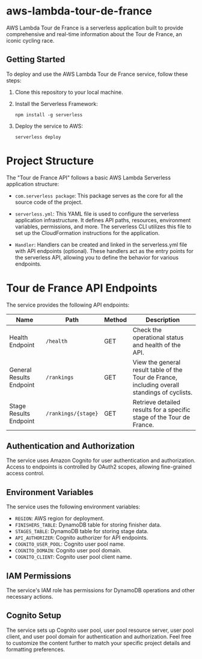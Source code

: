 # aws-lambda-tour-de-france
 AWS Lambda Tour de France is a serverless application built to provide comprehensive and real-time information about the Tour de France, an iconic cycling race. 
## Getting Started

To deploy and use the AWS Lambda Tour de France service, follow these steps:

1. Clone this repository to your local machine.

2. Install the Serverless Framework:
   ```shell
   npm install -g serverless
3. Deploy the service to AWS:
   ```shell
   serverless deploy
   
# Project Structure
The "Tour de France API" follows a basic AWS Lambda Serverless application structure:

- `com.serverless package`: This package serves as the core for all the source code of the project.

- `serverless.yml`: This YAML file is used to configure the serverless application infrastructure. It defines API paths, resources, environment variables, permissions, and more. The serverless CLI utilizes this file to set up the CloudFormation instructions for the application.

- `Handler`: Handlers can be created and linked in the serverless.yml file with API endpoints (optional). These handlers act as the entry points for the serverless API, allowing you to define the behavior for various endpoints.

# Tour de France API Endpoints

The service provides the following API endpoints:

| Name                  | Path                  | Method | Description                                                   |
|-----------------------|-----------------------|--------|---------------------------------------------------------------|
| Health Endpoint       | `/health`             | GET    | Check the operational status and health of the API.           |
| General Results Endpoint | `/rankings`         | GET    | View the general result table of the Tour de France, including overall standings of cyclists. |
| Stage Results Endpoint | `/rankings/{stage}`   | GET    | Retrieve detailed results for a specific stage of the Tour de France. |


## Authentication and Authorization

The service uses Amazon Cognito for user authentication and authorization. Access to endpoints is controlled by OAuth2 scopes, allowing fine-grained access control.

## Environment Variables

The service uses the following environment variables:

- `REGION`: AWS region for deployment.
- `FINISHERS_TABLE`: DynamoDB table for storing finisher data.
- `STAGES_TABLE`: DynamoDB table for storing stage data.
- `API_AUTHORIZER`: Cognito authorizer for API endpoints.
- `COGNITO_USER_POOL`: Cognito user pool name.
- `COGNITO_DOMAIN`: Cognito user pool domain.
- `COGNITO_CLIENT`: Cognito user pool client name.

## IAM Permissions

The service's IAM role has permissions for DynamoDB operations and other necessary actions.

## Cognito Setup

The service sets up Cognito user pool, user pool resource server, user pool client, and user pool domain for authentication and authorization.
Feel free to customize the content further to match your specific project details and formatting preferences.





